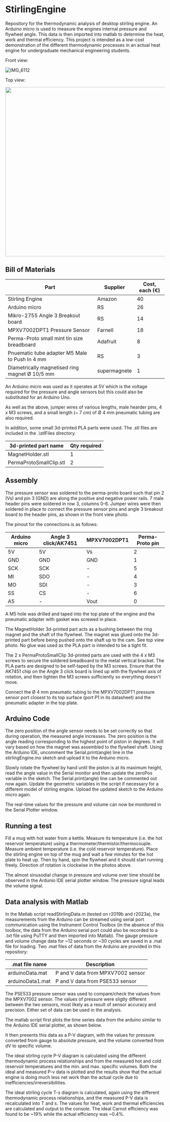 # StirlingEngine

Repository for the thermodynamic analysis of desktop stirling engine. An Arduino micro is used to measure the engines internal pressure and flywheel angle. This data is then imported into matlab to determine the heat, work and thermal efficiency. This project is intended as a low-cost demonstration of the different thermodynamic processes in an actual heat engine for undergraduate mechanical engineering students.

Front view:

![IMG_6112](https://github.com/clnbtlr/StirlingEngine/assets/125999934/b0d3bbcf-f4f2-4d93-a137-077eb4bfe103)
 
Top view:

<img src="https://github.com/clnbtlr/StirlingEngine/assets/125999934/71b0a3bb-8168-4625-a069-147d9969ebae" width="533">

## Bill of Materials

| Part                                            | Supplier     | Cost, each (€)|
| ----------------------------------------------- | ------------ |---------------|
| Stirling Engine                                 | Amazon       | 40            |
| Arduino micro                                   | RS           | 26            |
| Mikro-2755 Angle 3 Breakout board               | RS           | 14            |
| MPXV7002DPT1 Pressure Sensor                    | Farnell      | 18            |
| Perma-Proto small mint tin size breadboard      | Adafruit     | 8             |
| Pnuematic tube adapter M5 Male to Push In 4 mm  | RS           | 3             |
| Diametrically magnetised ring magnet Ø 10/5 mm  | supermagnete | 1             |

An Arduino micro was used as it operates at 5V which is the voltage required for the pressure and angle sensors but this could also be substituted for an Arduino Uno.

As well as the above, jumper wires of various lengths, male hearder pins, 4 x M3 screws, and a small length (~ 7 cm) of Ø 4 mm pneumatic tubing are also required.

In addition, some small 3d-printed PLA parts were used. The .stl files are included in the .\stlFiles directory.

| 3d-printed part name     | Qty required |
| ------------------------ | ------------ |
| MagnetHolder.stl         | 1            |
| PermaProtoSmallClip.stl  | 2            |

## Assembly

The pressure sensor was soldered to the perma-proto board such that pin 2 (Vs) and pin 3 (GND) are along the positive and negative power rails. 7 male header pins were soldered in row 3, columns 0-6. Jumper wires were then soldered in place to connect the pressure sensor pins and angle 3 breakout board to the header pins, as shown in the front view photo.

The pinout for the connections is as follows: 

| Arduino micro            | Angle 3 click/AK7451 | MPXV7002DPT1 | Perma-Proto pin |
| ------------------------ | -------------------- | ------------ | --------------- |
| 5V   | 5V  | Vs   | 2 |
| GND  | GND | GND  | 1 |
| SCK  | SCK | -    | 5 |
| MI   | SDO | -    | 4 |
| MO   | SDI | -    | 3 |
| SS   | CS  | -    | 6 |
| A5   | -   | Vout | 0 |

A M5 hole was drilled and taped into the top plate of the engine and the pneumatic adapter with gasket was screwed in place.

The MagnetHolder 3d-printed part acts as a bushing between the ring magnet and the shaft of the flywheel. The magnet was glued onto the 3d-printed part before being pushed onto the shaft up to the cam. See top view photo. No glue was used as the PLA part is intended to be a tight fit.

The 2 x PermaProtoSmallClip 3d-printed parts are used with the 4 x M3 screws to secure the soldered breadboard to the metal vertical bracket. The PLA parts are designed to be self-taped by the M3 screws. Ensure that the AK7451 chip on the Angle 3 click board is lined up with the flywheel axis of rotation, and then tighten the M3 screws sufficiently so everything doesn't move.

Connect the Ø 4 mm pneumatic tubing to the MPXV7002DPT1 pressure sensor port closest to its top surface (port P1 in its datasheet) and the pneumatic adapter in the top plate.

## Arduino Code

The zero position of the angle sensor needs to be set correctly so that during operation, the measured angle increases. The zero position is the angle reading corresponding to the highest point of piston in degrees. It will vary based on how the magnet was assembled to the flywheel shaft. Using the Arduino IDE, uncomment the Serial.print(angle) line in the stirlingEngine.ino sketch and upload it to the Arduino micro.

Slowly rotate the flywheel by hand until the piston is at its maximum height, read the angle value in the Serial monitor and then update the zeroPos variable in the sketch. The Serial.print(angle) line can be commented out now again. Update the geometric variables in the script if necessary for a different model of stirling engine. Upload the updated sketch to the Arduino micro again.

The real-time values for the pressure and volume can now be monitored in the Serial Plotter window.

## Running a test

Fill a mug with hot water from a kettle. Measure its temperature (i.e. the hot reservoir temperature) using a thermometer/thermistor/thermocouple. Measure ambient temperature (i.e. the cold reservoir temperature). Place the stirling engine on top of the mug and wait a few minutes for the hot plate to heat up. Then by hand, spin the flywheel and it should start running freely. Direction of rotation is clockwise in the photos above.

The almost sinusodial change in pressure and volume over time should be observed in the Ardunio IDE serial plotter window. The pressure signal leads the volume signal.

## Data analysis with Matlab

In the Matlab script readStirlingData.m (tested on r2019b and r2023a), the measurements from the Arduino can be streamed using serial port communication using the Instrument Control Toolbox (in the absence of this toolbox, the data from the Arduino serial port could also be recorded to a .txt file using PuTTY and then imported into Matlab). The gauge pressure and volume change data for ~12 seconds or ~30 cycles are saved in a .mat file for loading. Two .mat files of data from the Arduino are provided in this repository:

| .mat file name           | Description                               |
| ------------------------ | ----------------------------------------- |
| arduinoData.mat          | P and V data from MPXV7002 sensor         |
| arduinoData1.mat         | P and V data from PSE533 sensor           |

The PSE533 pressure sensor was used to compare/check the values from the MPXV7002 sensor. The values of pressure were sligtly different between the two sensors, most likely as a result of sensor accuracy and precision. Either set of data can be used in the analysis.

The matlab script first plots the time series data from the arduino similar to the Arduino IDE serial plotter, as shown below.

It then presents this data as a P-V diagram, with the values for pressure converted from gauge to absolute pressure, and the volume converted from dV to specific volume.

The ideal stirling cycle P-V diagram is calculated using the different thermodynamic process relationships and from the measured hot and cold reservoir temperatures and the min. and max. specific volumes. Both the ideal and measured P-v data is plotted and the results show that the actual engine is doing much less net work than the actual cycle due to inefficiencies/irreversibilities.

The ideal stirling cycle T-s diagram is calculated, again using the different thermodynamic process relationships, and the measured P-V data is recalculated into T and s. The values for heat, work and thermal efficiencies are calculated and output to the console. The ideal Carnot efficiency was found to be ~19% while the actual efficiency was ~0.4%.
